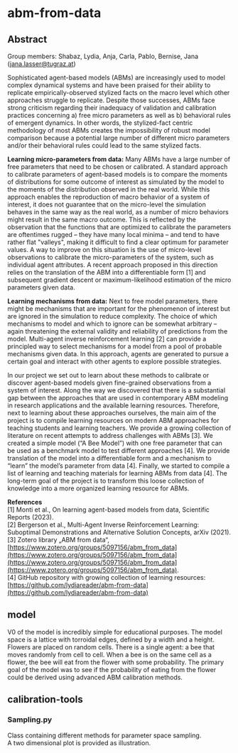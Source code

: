 # abm-from-data

## Abstract
Group members: Shabaz, Lydia, Anja, Carla, Pablo, Bernise, Jana (jana.lasser@tugraz.at)

Sophisticated agent-based models (ABMs) are increasingly used to model complex dynamical systems and have been praised for their ability to replicate empirically-observed stylized facts on the macro level which other approaches struggle to replicate. Despite those successes, ABMs face strong criticism regarding their inadequacy of validation and calibration practices concerning a) free micro parameters as well as b) behavioral rules of emergent dynamics. In other words, the stylized-fact centric methodology of most ABMs creates the impossibility of robust model comparison because a potential large number of different micro parameters and/or their behavioral rules could lead to the same stylized facts.   

**Learning micro-parameters from data:** Many ABMs have a large number of free parameters that need to be chosen or calibrated. A standard approach to calibrate parameters of agent-based models is to compare the moments of distributions for some outcome of interest as simulated by the model to the moments of the distribution observed in the real world. While this approach enables the reproduction of macro behavior of a system of interest, it does not guarantee that on the micro-level the simulation behaves in the same way as the real world, as a number of micro behaviors might result in the same macro outcome. This is reflected by the observation that the functions that are optimized to calibrate the parameters are oftentimes rugged – they have many local minima – and tend to have rather flat "valleys", making it difficult to find a clear optimum for parameter values. A way to improve on this situation is the use of micro-level observations to calibrate the micro-parameters of the system, such as individual agent attributes. A recent approach proposed in this direction relies on the translation of the ABM into a differentiable form [1] and subsequent gradient descent or maximum-likelihood estimation of the micro parameters given data.  

**Learning mechanisms from data:** Next to free model parameters, there might be mechanisms that are important for the phenomenon of interest but are ignored in the simulation to reduce complexity. The choice of which mechanisms to model and which to ignore can be somewhat arbitrary – again threatening the external validity and reliability of predictions from the model. Multi-agent inverse reinforcement learning [2] can provide a principled way to select mechanisms for a model from a pool of probable mechanisms given data. In this approach, agents are generated to pursue a certain goal and interact with other agents to explore possible strategies.  

In our project we set out to learn about these methods to calibrate or discover agent-based models given fine-grained observations from a system of interest. Along the way we discovered that there is a substantial gap between the approaches that are used in contemporary ABM modeling in research applications and the available learning resources.  Therefore, next to learning about these approaches ourselves, the main aim of the project is to compile learning resources on modern ABM approaches for teaching students and learning teachers. We provide a growing collection of literature on recent attempts to address challenges with ABMs [3]. We created a simple model (“A Bee Model”) with one free parameter that can be used as a benchmark model to test different approaches [4]. We provide translation of the model into a differentiable form and a mechanism to “learn” the model’s parameter from data [4]. Finally, we started to compile a list of learning and teaching materials for learning ABMs from data [4]. The long-term goal of the project is to transform this loose collection of knowledge into a more organized learning resource for ABMs.

**References**  
[1] Monti et al., On learning agent-based models from data, Scientific Reports (2023).   
[2] Bergerson et al., Multi-Agent Inverse Reinforcement Learning: Suboptimal Demonstrations and Alternative Solution Concepts, arXiv (2021).  
[3] Zotero library „ABM from data“, [https://www.zotero.org/groups/5097156/abm_from_data](https://www.zotero.org/groups/5097156/abm_from_data](https://www.zotero.org/groups/5097156/abm_from_data](https://www.zotero.org/groups/5097156/abm_from_data).  
[4] GitHub repository with growing collection of learning resources: [https://github.com/lydiareader/abm-from-data](https://github.com/lydiareader/abm-from-data)


## model
V0 of the model is incredibly simple for educational purposes. The model space is a lattice with torroidal edges, defined by a width and a height. Flowers are placed on random cells. There is a single agent: a bee that moves randomly from cell to cell. When a bee is on the same cell as a flower, the bee will eat from the flower with some probability. The primary goal of the model was to see if the probability of eating from the flower could be derived using advanced ABM calibration methods.

## calibration-tools

### Sampling.py

Class containing different methods for parameter space sampling.  
A two dimensional plot is provided as illustration.

